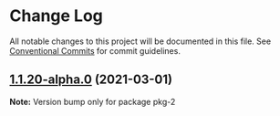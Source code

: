 # Change Log

All notable changes to this project will be documented in this file.
See [Conventional Commits](https://conventionalcommits.org) for commit guidelines.

## [1.1.20-alpha.0](https://github.com/agutoli/lerna-example/compare/v1.1.18-alpha.1...v1.1.20-alpha.0) (2021-03-01)

**Note:** Version bump only for package pkg-2
